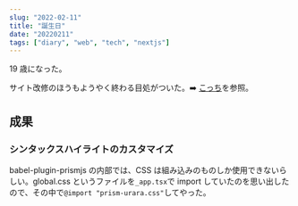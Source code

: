 ```yaml
---
slug: "2022-02-11"
title: "誕生日"
date: "20220211"
tags: ["diary", "web", "tech", "nextjs"]
---
```


19 歳になった。

サイト改修のほうもようやく終わる目処がついた。:arrow_right: [こっち](/blog/posts/blog-renewal)を参照。

## 成果

### シンタックスハイライトのカスタマイズ

babel-plugin-prismjs の内部では、CSS は組み込みのものしか使用できないらしい。global.css というファイルを`_app.tsx`で import していたのを思い出したので、その中で`@import "prism-urara.css"`してやった。
